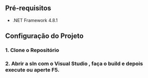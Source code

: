 ﻿
## Pré-requisitos

- .NET Framework 4.8.1

## Configuração do Projeto

### 1. Clone o Repositório

### 2. Abrir a sln com o Visual Studio , faça o build e depois execute ou aperte F5.
